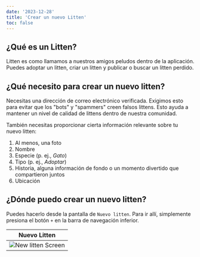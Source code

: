 ```yaml
---
date: '2023-12-28'
title: 'Crear un nuevo Litten'
toc: false
---
```


## ¿Qué es un Litten?

Litten es como llamamos a nuestros amigos peludos dentro de la aplicación.
Puedes adoptar un litten, criar un litten y publicar o buscar un litten perdido.

## ¿Qué necesito para crear un nuevo litten?

Necesitas una dirección de correo electrónico verificada. Exigimos esto para
evitar que los "bots" y "spammers" creen falsos littens. Esto ayuda a mantener
un nivel de calidad de littens dentro de nuestra comunidad.

También necesitas proporcionar cierta información relevante sobre tu nuevo
litten:

1. Al menos, una foto
1. Nombre
1. Especie (p. ej., _Gato_)
1. Tipo (p. ej., _Adoptar_)
1. Historia, alguna información de fondo o un momento divertido que compartieron
   juntos
1. Ubicación

## ¿Dónde puedo crear un nuevo litten?

Puedes hacerlo desde la pantalla de `Nuevo litten`. Para ir allí, simplemente
presiona el botón `+` en la barra de navegación inferior.

| Nuevo Litten                              |
| ----------------------------------------- |
| ![New litten Screen][create-new-litten-1] |

<!-- References -->

[create-new-litten-1]: /img/guides/create-new-litten-1.png
